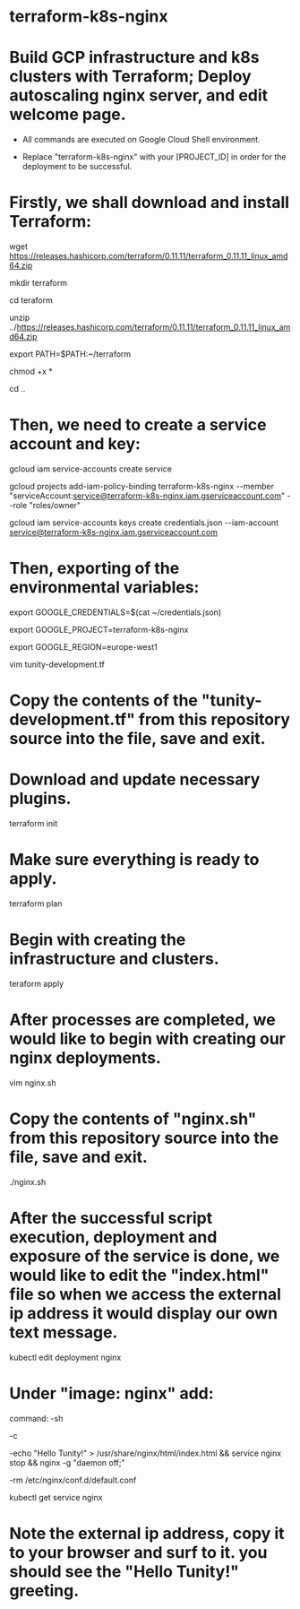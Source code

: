 # terraform-k8s-nginx
# Build GCP infrastructure and k8s clusters with Terraform; Deploy autoscaling nginx server, and edit welcome page. 

* All commands are executed on Google Cloud Shell environment.

* Replace "terraform-k8s-nginx" with your [PROJECT_ID] in order for the deployment to be successful.

# Firstly, we shall download and install Terraform:

wget https://releases.hashicorp.com/terraform/0.11.11/terraform_0.11.11_linux_amd64.zip

mkdir terraform

cd teraform

unzip ../https://releases.hashicorp.com/terraform/0.11.11/terraform_0.11.11_linux_amd64.zip

export PATH=$PATH:~/terraform

chmod +x *

cd ..

# Then, we need to create a service account and key:

gcloud iam service-accounts create service

gcloud projects add-iam-policy-binding terraform-k8s-nginx --member "serviceAccount:service@terraform-k8s-nginx.iam.gserviceaccount.com" --role "roles/owner"

gcloud iam service-accounts keys create credentials.json --iam-account service@terraform-k8s-nginx.iam.gserviceaccount.com

# Then, exporting of the environmental variables:

export GOOGLE_CREDENTIALS=$(cat ~/credentials.json)

export GOOGLE_PROJECT=terraform-k8s-nginx

export GOOGLE_REGION=europe-west1

vim tunity-development.tf

# Copy the contents of the "tunity-development.tf" from this repository source into the file, save and exit.

# Download and update necessary plugins.
terraform init

# Make sure everything is ready to apply.
terraform plan

# Begin with creating the infrastructure and clusters.
teraform apply

# After processes are completed, we would like to begin with creating our nginx deployments.

vim nginx.sh 

# Copy the contents of "nginx.sh" from this repository source into the file, save and exit.

./nginx.sh

# After the successful script execution, deployment and exposure of the service is done, we would like to edit the "index.html" file so when we access the external ip address it would display our own text message.

kubectl edit deployment nginx

# Under "image: nginx" add:

command:
 -sh
 
 -c
 
 -echo "Hello Tunity!" > /usr/share/nginx/html/index.html && service nginx stop && nginx -g "daemon off;"
 
 -rm /etc/nginx/conf.d/default.conf

kubectl get service nginx

# Note the external ip address, copy it to your browser and surf to it. you should see the "Hello Tunity!" greeting.
